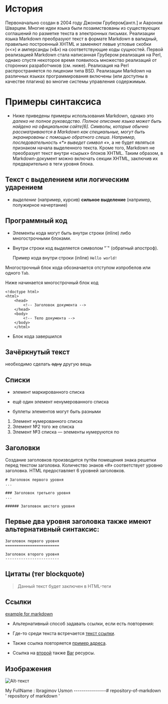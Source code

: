 # История
 Первоначально создан в 2004 году Джоном Грубером[англ.] и Аароном Шварцем. Многие идеи языка были позаимствованы из существующих соглашений по разметке текста в электронных письмах. Реализации языка Markdown преобразуют текст в формате Markdown в валидный, правильно построенный XHTML и заменяют левые угловые скобки («<») и амперсанды («&») на соответствующие коды сущностей. Первой реализацией Markdown стала написанная Грубером реализация на Perl, однако спустя некоторое время появилось множество реализаций от сторонних разработчиков (см. ниже). Реализация на Perl распространяется по лицензии типа BSD. Реализации Markdown на различных языках программирования включены (или доступны в качестве плагина) во многие системы управления содержимым.

 # Примеры синтаксиса
* Ниже приведены примеры использования Markdown, однако это  *далеко не полное руководство. Полное описание языка может   быть найдено на официальном сайте[6]. Символы, которые обычно рассматриваются в Markdown как специальные, могут быть экранированы с помощью обратного слеша. Например, последовательность «\*» выведет символ «*», а не будет являться признаком начала выделенного текста. Кроме того, Markdown не преобразует текст внутри «сырых» блоков XHTML. Таким образом, в Markdown-документ можно включать секции XHTML, заключив их предварительно в теги уровня блока.

Текст с выделением или логическим ударением
-------------------------------------------
+ *выделение* (например, курсив)
 **сильное выделение** (например, полужирное     начертание)

Программный код
---------------
+ Элементы кода могут быть внутри строки (inline) либо многострочными блоками.

- Внутри строки код выделяется символом "`" (обратный апостроф).

   Пример кода внутри строки (inline) `Hello world!`

Многострочный блок кода обозначается отступом изпробелов или одного `Tab`.

  Ниже начинается многострочный блок код

    <!doctype html>
    <html>
        <head>
            <!-- Заголовок документа -->
        </head>
        <body>
            <!-- Тело документа -->
        </body>
        </html>
        
   + Блок кода завершился

   Зачёркнутый текст
   -----------------
   необходимо сделать ~~одну~~ другую вещь

   Списки
   ------

   * элемент маркированного списка
   - ещё один элемент ненумерованного списка
   + буллеты элементов могут быть разными

   1. Элемент нумерованного списка
   2. Элемент №2 того же списка
   9. Элемент №3 списка — элементы нумеруются по 

   Заголовки
   ---------
   Создание заголовков производится путём помещения знака решетки перед текстом заголовка. Количество знаков «#» соответствует уровню заголовка. HTML предоставляет 6 уровней заголовков.


    # Заголовок первого уровня
    ...

    ### Заголовок третьего уровня
    ...

    ###### Заголовок шестого уровня

   Первые два уровня заголовка также имеют альтернативный синтаксис:
   ---------------------------------------
    Заголовок первого уровня
    ========================

    Заголовок второго уровня
    ------------------------

Цитаты (тег blockquote)
-----------------------

> Данный текст будет заключен в HTML-теги <blockquote></blockquote>

Ссылки
------

[example for markdown](http://example.com/ "Необязательный заголовок ссылки")

- Альтернативный способ задавать ссылки, если есть повторения:

- Где-то среди текста встречается [текст ссылки][example].

- Также ссылка повторяется [пример адреса][example].

- Ссылка на [второй][foo] также [Bar][] ресурсы.

[example]: http://example.com/ "Необязательный заголовок ссылки"
[foo]: http://example.net/ 'Необязательный заголовок ссылки'
[bar]: http://example.edu/ (Необязательный заголовок ссылки)

Изображения
-----------

![Alt-текст](./Без%20названия.png "Заголовок изображения")
 
  My FullName : Ibragimov Usmon 
 ----------------# repository-of-markdown
' repository of markdown '
